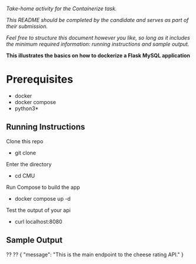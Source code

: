 *Take-home activity for the Containerize task.*

*This README should be completed by the candidate and serves as part of their submission.*

*Feel free to structure this document however you like, so long as it includes the minimum required information: running instructions and sample output.*


**This illustrates the basics on how to dockerize a Flask MySQL application**

# Prerequisites 

- docker
- docker compose
- python3*

## Running Instructions

Clone this repo
- git clone 

Enter the directory
- cd CMU

Run Compose to build the app
- docker compose up -d

Test the output of your api
- curl localhost:8080

## Sample Output
??                                                                 ??
{
  "message": "This is the main endpoint to the cheese rating API."
}
